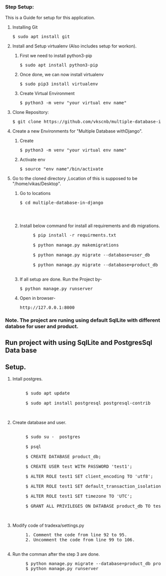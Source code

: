 ### Step Setup:
This is a Guide for setup for this application.

1. Installing Git

    <pre>$ sudo apt install git</pre>
        
2. Install and Setup virtualenv (Also includes setup for workon).

    1. First we need to install python3-pip
       
        <pre>$ sudo apt install python3-pip</pre>
        
    2. Once done, we can now install virtualenv
        
        <pre>$ sudo pip3 install virtualenv</pre>
        
    3. Create Virtual Environment

        <pre>$ python3 -m venv "your virtual env name"</pre>

3. Clone Repository:

    <pre>$ git clone https://github.com/vkscnb/multiple-database-in-django.git</pre>

4. Create a new Environments for "Multiple Database withDjango".

    1. Create

        <pre>$ python3 -m venv "your virtual env name"</pre>
    
    2. Activate env

        <pre>$ source "env name"/bin/activate</pre>
        
5. Go to the cloned directory ,Location of this is supposed to be "/home/vikas/Desktop".

    1. Go to locations

        <pre>$ cd multiple-database-in-django<pre>

    2. Install below command for install all requirements and db migrations.

        <pre>
            $ pip install -r requirments.txt

            $ python manage.py makemigrations

            $ python manage.py migrate --database=user_db

            $ python manage.py migrate --database=product_db product
        </pre>
    
    3. If all setup are done. Run the Project by-

        <pre>$ python manage.py runserver</pre>

    4. Open in browser-
        <pre>http://127.0.0.1:8000</pre>
        


### Note. The project are runing using default SqlLite with different databse for user and product.
## Run project with using SqlLite and PostgresSql Data base
## Setup.
1. Intall postgres.
    <pre>

        $ sudo apt update

        $ sudo apt install postgresql postgresql-contrib

    </pre>

2. Create database and user.

    <pre>

        $ sudo su -  postgres

        $ psql

        $ CREATE DATABASE product_db;

        $ CREATE USER test WITH PASSWORD 'test1';

        $ ALTER ROLE test1 SET client_encoding TO 'utf8';

        $ ALTER ROLE test1 SET default_transaction_isolation TO 'read committed';

        $ ALTER ROLE test1 SET timezone TO 'UTC';

        $ GRANT ALL PRIVILEGES ON DATABASE product_db TO test1;

    </pre>

3. Modify code of tradexa/settings.py

    <pre>
        1. Comment the code from line 92 to 95.
        2. Uncomment the code from line 99 to 106.
    </pre>

4. Run the comman after the step 3 are done. 

    <pre>
        $ python manage.py migrate --database=product_db product
        $ python manage.py runserver
    </pre>

